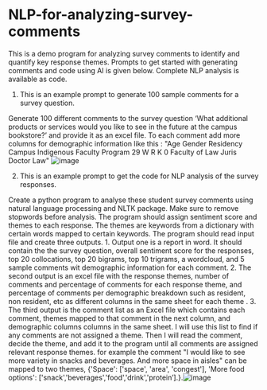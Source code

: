 # NLP-for-analyzing-survey-comments
This is a demo program for analyzing survey comments to identify and quantify key response themes. Prompts to get started with generating comments and code using AI is given below. Complete NLP analysis is available as code.

1. This is an example prompt to generate 100 sample comments for a survey question.

  Generate 100 different comments to the survey question ‘What additional products or services would you like to see in the future at the campus bookstore?’ and provide it as an excel file. To each comment add more columns for demographic information like this : "Age Gender Residency Campus Indigenous Faculty Program 29 W R K 0 Faculty of Law Juris Doctor Law"
  ![image](https://github.com/user-attachments/assets/55612cda-4486-4a15-83a6-d7d5eedbd83e)

2. This is an example prompt to get the code for NLP analysis of the survey responses.

Create a python program to analyse these student survey comments using natural language processing and NLTK package. Make sure to remove stopwords before analysis. The program should assign sentiment score and themes to each response. The themes are keywords from a dictionary with certain words mapped to certain keywords. The program should read input file and create three outputs. 1. Output one is a report in word. It should contain the the survey question, overall sentiment score for the responses, top 20 collocations, top 20 bigrams, top 10 trigrams, a wordcloud, and 5 sample comments wit demographic information for each comment. 2. The second output is an excel file with the response themes, number of comments and percentage of comments for each response theme, and percentage of comments per demographic breakdown such as resident, non resident, etc as different columns in the same sheet for each theme . 3. The third output is the comment list as an Excel file which contains each comment, themes mapped to that comment in the next column, and demographic columns columns in the same sheet. I will use this list to find if any comments are not assigned a theme. Then I will read the comment, decide the theme, and add it to the program until all comments are assigned relevant response themes. for example the comment "I would like to see more variety in snacks and beverages. And more space in aisles" can be mapped to two themes, {'Space': ['space', 'area', 'congest'], 'More food options': ['snack','beverages','food','drink','protein’].}.![image](https://github.com/user-attachments/assets/2fc2d199-f16e-4744-9bfc-0c09f3af7c2e)




